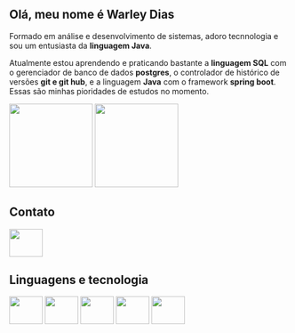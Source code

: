 ## Olá, meu nome é Warley Dias
Formado em análise e desenvolvimento de sistemas, adoro tecnnologia e sou um entusiasta da **linguagem Java**. 

Atualmente estou aprendendo e praticando bastante a **linguagem SQL** com o gerenciador de banco de dados **postgres**, o controlador de histórico de versões **git e git hub**, e a linguagem **Java** com o framework **spring boot**. Essas são minhas pioridades de estudos no momento.
  
<div>
<img height = "150em" src="https://github-readme-stats.vercel.app/api?username=wwddnn&theme=catppuccin_latte">

<img height = "150em" src="https://github-readme-stats.vercel.app/api/top-langs/?username=wwddnn&layout=compact">

</div>


## Contato
<a href= "https://www.linkedin.com/in/warley-dias/ ">

<img src="https://cdn.jsdelivr.net/gh/devicons/devicon/icons/linkedin/linkedin-original-wordmark.svg" align="center" height="50" width="60">

</a>


## Linguagens e tecnologia
<div>

<img src="https://cdn.jsdelivr.net/gh/devicons/devicon/icons/java/java-original-wordmark.svg" align="center" height="50" width="60">
<img src="https://cdn.jsdelivr.net/gh/devicons/devicon/icons/spring/spring-original-wordmark.svg" align="center" height="50" width="60">
<img src="https://cdn.jsdelivr.net/gh/devicons/devicon@latest/icons/postgresql/postgresql-plain-wordmark.svg" align="center" height="50" width="60">
<img src="https://cdn.jsdelivr.net/gh/devicons/devicon@latest/icons/git/git-original-wordmark.svg" align="center" height="50" width="60">
<img src="https://cdn.jsdelivr.net/gh/devicons/devicon@latest/icons/github/github-original-wordmark.svg" align="center" height="50" width="60">


</div>
